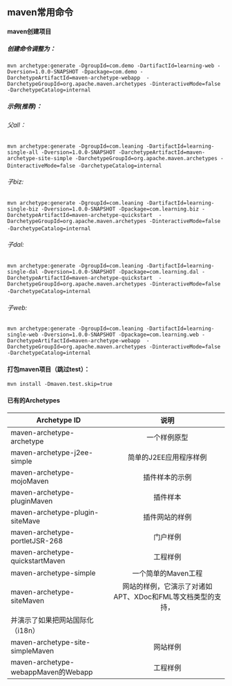 ## maven常用命令

#### maven创建项目
##### 创建命令调整为：
`mvn archetype:generate -DgroupId=com.demo -DartifactId=learning-web -Dversion=1.0.0-SNAPSHOT -Dpackage=com.demo -DarchetypeArtifactId=maven-archetype-webapp  -DarchetypeGroupId=org.apache.maven.archetypes -DinteractiveMode=false -DarchetypeCatalog=internal`

##### 示例(推荐)：
###### 父all： 
`mvn archetype:generate -DgroupId=com.leaning -DartifactId=learning-single-all -Dversion=1.0.0-SNAPSHOT -DarchetypeArtifactId=maven-archetype-site-simple -DarchetypeGroupId=org.apache.maven.archetypes -DinteractiveMode=false -DarchetypeCatalog=internal`   
###### 子biz: 
`mvn archetype:generate -DgroupId=com.leaning -DartifactId=learning-single-biz -Dversion=1.0.0-SNAPSHOT -Dpackage=com.learning.biz -DarchetypeArtifactId=maven-archetype-quickstart  -DarchetypeGroupId=org.apache.maven.archetypes -DinteractiveMode=false -DarchetypeCatalog=internal`   
###### 子dal: 
`mvn archetype:generate -DgroupId=com.leaning -DartifactId=learning-single-dal -Dversion=1.0.0-SNAPSHOT -Dpackage=com.learning.dal -DarchetypeArtifactId=maven-archetype-quickstart  -DarchetypeGroupId=org.apache.maven.archetypes -DinteractiveMode=false -DarchetypeCatalog=internal`   
###### 子web: 
`mvn archetype:generate -DgroupId=com.leaning -DartifactId=learning-single-web -Dversion=1.0.0-SNAPSHOT -Dpackage=com.learning.web -DarchetypeArtifactId=maven-archetype-webapp  -DarchetypeGroupId=org.apache.maven.archetypes -DinteractiveMode=false -DarchetypeCatalog=internal`

#### 打包maven项目（跳过test）：
`mvn install -Dmaven.test.skip=true`

#### 已有的Archetypes
| Archetype ID| 说明           |
| ----------- |:--------------:|
| maven-archetype-archetype | 一个样例原型 |
| maven-archetype-j2ee-simple | 简单的J2EE应用程序样例 |
| maven-archetype-mojoMaven | 插件样本的示例 | 
| maven-archetype-pluginMaven | 插件样本 | 
| maven-archetype-plugin-siteMave | 插件网站的样例 | 
| maven-archetype-portletJSR-268 | 门户样例 | 
| maven-archetype-quickstartMaven | 工程样例 | 
| maven-archetype-simple | 一个简单的Maven工程 | 
| maven-archetype-siteMaven | 网站的样例，它演示了对诸如APT、XDoc和FML等文档类型的支持，
并演示了如果把网站国际化（i18n） | 
| maven-archetype-site-simpleMaven | 网站样例 | 
| maven-archetype-webappMaven的Webapp | 工程样例 | 
